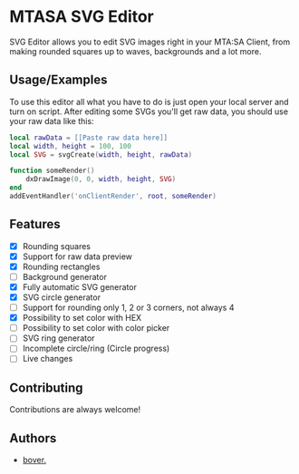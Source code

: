 
# MTASA SVG Editor

SVG Editor allows you to edit SVG images right in your MTA:SA Client, from making rounded squares up to waves, backgrounds and a lot more.


## Usage/Examples

To use this editor all what you have to do is just open your local server and turn on script. After editing some SVGs you'll get raw data, you should use your raw data like this:

```lua
local rawData = [[Paste raw data here]]
local width, height = 100, 100
local SVG = svgCreate(width, height, rawData)

function someRender()
    dxDrawImage(0, 0, width, height, SVG)
end
addEventHandler('onClientRender', root, someRender)
```

## Features

- [x]  Rounding squares
- [x]  Support for raw data preview
- [x]  Rounding rectangles
- [ ]  Background generator
- [x]  Fully automatic SVG generator
- [x]  SVG circle generator
- [ ]  Support for rounding only 1, 2 or 3 corners, not always 4
- [x]  Possibility to set color with HEX
- [ ]  Possibility to set color with color picker
- [ ]  SVG ring generator
- [ ]  Incomplete circle/ring (Circle progress)
- [ ]  Live changes
## Contributing

Contributions are always welcome!


## Authors

- [bover.](https://www.github.com/boversoneg)

